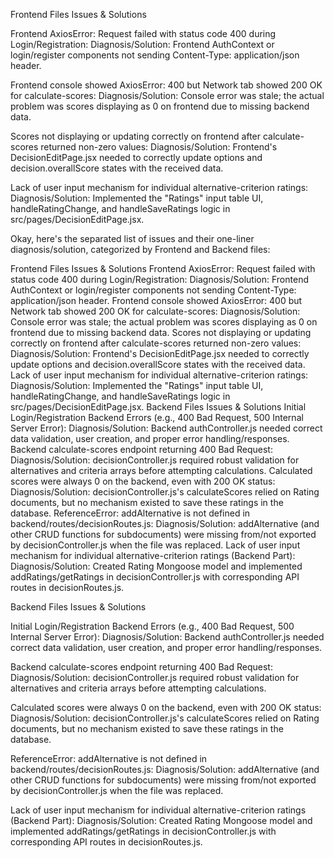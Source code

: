 Frontend Files Issues & Solutions

Frontend AxiosError: Request failed with status code 400 during Login/Registration:
Diagnosis/Solution: Frontend AuthContext or login/register components not sending Content-Type: application/json header.

Frontend console showed AxiosError: 400 but Network tab showed 200 OK for calculate-scores:
Diagnosis/Solution: Console error was stale; the actual problem was scores displaying as 0 on frontend due to missing backend data.

Scores not displaying or updating correctly on frontend after calculate-scores returned non-zero values:
Diagnosis/Solution: Frontend's DecisionEditPage.jsx needed to correctly update options and decision.overallScore states with the received data.

Lack of user input mechanism for individual alternative-criterion ratings:
Diagnosis/Solution: Implemented the "Ratings" input table UI, handleRatingChange, and handleSaveRatings logic in src/pages/DecisionEditPage.jsx.





Okay, here's the separated list of issues and their one-liner diagnosis/solution, categorized by Frontend and Backend files:

Frontend Files Issues & Solutions
Frontend AxiosError: Request failed with status code 400 during Login/Registration:
Diagnosis/Solution: Frontend AuthContext or login/register components not sending Content-Type: application/json header.
Frontend console showed AxiosError: 400 but Network tab showed 200 OK for calculate-scores:
Diagnosis/Solution: Console error was stale; the actual problem was scores displaying as 0 on frontend due to missing backend data.
Scores not displaying or updating correctly on frontend after calculate-scores returned non-zero values:
Diagnosis/Solution: Frontend's DecisionEditPage.jsx needed to correctly update options and decision.overallScore states with the received data.
Lack of user input mechanism for individual alternative-criterion ratings:
Diagnosis/Solution: Implemented the "Ratings" input table UI, handleRatingChange, and handleSaveRatings logic in src/pages/DecisionEditPage.jsx.
Backend Files Issues & Solutions
Initial Login/Registration Backend Errors (e.g., 400 Bad Request, 500 Internal Server Error):
Diagnosis/Solution: Backend authController.js needed correct data validation, user creation, and proper error handling/responses.
Backend calculate-scores endpoint returning 400 Bad Request:
Diagnosis/Solution: decisionController.js required robust validation for alternatives and criteria arrays before attempting calculations.
Calculated scores were always 0 on the backend, even with 200 OK status:
Diagnosis/Solution: decisionController.js's calculateScores relied on Rating documents, but no mechanism existed to save these ratings in the database.
ReferenceError: addAlternative is not defined in backend/routes/decisionRoutes.js:
Diagnosis/Solution: addAlternative (and other CRUD functions for subdocuments) were missing from/not exported by decisionController.js when the file was replaced.
Lack of user input mechanism for individual alternative-criterion ratings (Backend Part):
Diagnosis/Solution: Created Rating Mongoose model and implemented addRatings/getRatings in decisionController.js with corresponding API routes in decisionRoutes.js.


Backend Files Issues & Solutions


Initial Login/Registration Backend Errors (e.g., 400 Bad Request, 500 Internal Server Error):
Diagnosis/Solution: Backend authController.js needed correct data validation, user creation, and proper error handling/responses.

Backend calculate-scores endpoint returning 400 Bad Request:
Diagnosis/Solution: decisionController.js required robust validation for alternatives and criteria arrays before attempting calculations.

Calculated scores were always 0 on the backend, even with 200 OK status:
Diagnosis/Solution: decisionController.js's calculateScores relied on Rating documents, but no mechanism existed to save these ratings in the database.

ReferenceError: addAlternative is not defined in backend/routes/decisionRoutes.js:
Diagnosis/Solution: addAlternative (and other CRUD functions for subdocuments) were missing from/not exported by decisionController.js when the file was replaced.

Lack of user input mechanism for individual alternative-criterion ratings (Backend Part):
Diagnosis/Solution: Created Rating Mongoose model and implemented addRatings/getRatings in decisionController.js with corresponding API routes in decisionRoutes.js.